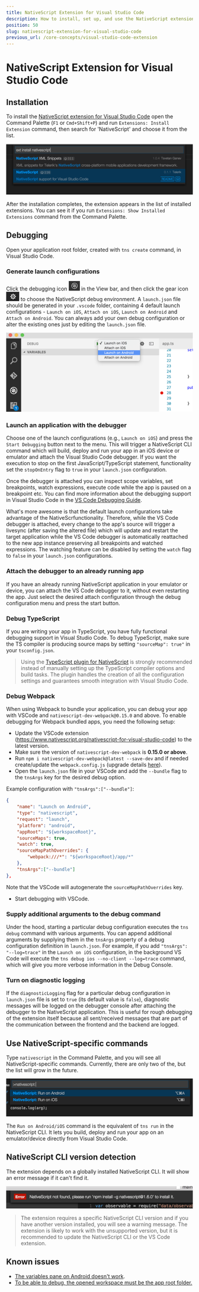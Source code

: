 ```yaml
---
title: NativeScript Extension for Visual Studio Code
description: How to install, set up, and use the NativeScript extension for Visual Studio Code.
position: 50
slug: nativescript-extension-for-visual-studio-code
previous_url: /core-concepts/visual-studio-code-extension
---
```


# NativeScript Extension for Visual Studio Code

## Installation

To install the [NativeScript extension for Visual Studio Code](https://marketplace.visualstudio.com/items?itemName=Telerik.nativescript) open the Command Palette (`F1` or `Cmd+Shift+P`) and run `Extensions: Install Extension` command, then search for 'NativeScript' and choose it from the list.

![Installing the NativeScript extension for Visual Studio Code](../img/visual-studio-code-extension/install.png)

After the installation completes, the extension appears in the list of installed extensions. You can see it if you run `Extensions: Show Installed Extensions` command from the Command Palette.

## Debugging

Open your application root folder, created with `tns create` command, in Visual Studio Code.

### Generate launch configurations

Click the debugging icon ![VS Code debug panel](../img/visual-studio-code-extension/debug-panel.png) in the View bar, and then click the gear icon ![gear icon](../img/visual-studio-code-extension/gear-icon.png) to choose the NativeScript debug environment. A `launch.json` file should be generated in your `.vscode` folder, containing 4 default launch configurations - `Launch on iOS`, `Attach on iOS`, `Launch on Android` and `Attach on Android`. You can always add your own debug configuration or alter the existing ones just by editing the `launch.json` file.

![Default NativeScript debug configurations in Visual Studio Code](../img/visual-studio-code-extension/configurations-menu.png)

### Launch an application with the debugger

Choose one of the launch configurations (e.g., `Launch on iOS`) and press the `Start Debugging` button next to the menu. This will trigger a NativeScript CLI command which will build, deploy and run your app in an iOS device or emulator and attach the Visual Studio Code debugger. If you want the execution to stop on the first JavaScript/TypeScript statement, functionality set the `stopOnEntry` flag to `true` in  your `launch.json` configuration.

Once the debugger is attached you can inspect scope variables, set breakpoints, watch expressions, execute code while the app is paused on a breakpoint etc. You can find more information about the debugging support in Visual Studio Code in the [VS Code Debugging Guide](https://code.visualstudio.com/docs/editor/debugging).

What's more awesome is that the default launch configurations take advantage of the NativeScrfunctionality. Therefore, while the VS Code debugger is attached, every change to the app's source will trigger a livesync (after saving the altered file) which will update and restart the target application while the VS Code debugger is automatically reattached to the new app instance preserving all breakpoints and watched expressions. The watching feature can be disabled by setting the `watch` flag to `false` in your `launch.json` configurations.

### Attach the debugger to an already running app

If you have an already running NativeScript application in your emulator or device, you can attach the VS Code debugger to it, without even restarting the app. Just select the desired attach configuration through the debug configuration menu and press the start button.

### Debug TypeScript

If you are writing your app in TypeScript, you have fully functional debugging support in Visual Studio Code. To debug TypeScript, make sure the TS compiler is producing source maps by setting `"sourceMap": true"` in your `tsconfig.json`.

> Using the [TypeScript plugin for NativeScript](https://github.com/NativeScript/nativescript-dev-typescript) is strongly recommended instead of manually setting up the TypeScript compiler options and build tasks. The plugin handles the creation of all the configuration settings and guarantees smooth integration with Visual Studio Code.

### Debug Webpack

When using Webpack to bundle your application, you can debug your app with VSCode and `nativescript-dev-webpack@0.15.0` and above. To enable debugging for Webpack bundled apps, you need the following setup:

 - Update the VSCode extension (https://www.nativescript.org/nativescript-for-visual-studio-code) to the latest version.
 - Make sure the version of `nativescript-dev-webpack` is **0.15.0 or above**.
 - Run `npm i nativescript-dev-webpack@latest --save-dev` and if needed create/update the `webpack.config.js` (upgrade details [here](../releases/upgrade-instructions.md)). 
 - Open the `launch.json` file in your VSCode and add the `--bundle` flag to the `tnsArgs` key for the desired debug option.

Example configuration with `"tnsArgs":["--bundle"]`:
```JSON
{
    "name": "Launch on Android",
    "type": "nativescript",
    "request": "launch",
    "platform": "android",
    "appRoot": "${workspaceRoot}",
    "sourceMaps": true,
    "watch": true,
    "sourceMapPathOverrides": {
        "webpack:///*": "${workspaceRoot}/app/*"
    },
    "tnsArgs":["--bundle"]
},
```
Note that the VSCode will autogenerate the `sourceMapPathOverrides` key.

 - Start debugging with VSCode.

### Supply additional arguments to the debug command

Under the hood, starting a particular debug configuration executes the `tns debug` command with various arguments. You can append additional arguments by supplying them in the `tnsArgs` property of a debug configuration definition in `launch.json`. For example, if you add `"tnsArgs": "--log=trace"` in the `Launch on iOS` configuration, in the background VS Code will execute the `tns debug ios --no-client --log=trace` command, which will give you more verbose information in the Debug Console.

### Turn on diagnostic logging

If the `diagnosticLogging` flag for a particular debug configuration in `launch.json` file is set to `true` (its default value is `false`), diagnostic messages will be logged on the debugger console after attaching the debugger to the NativeScript application. This is useful for rough debugging of the extension itself because all sent/received messages that are part of the communication between the frontend and the backend are logged.

## Use NativeScript-specific commands

Type `nativescript` in the Command Palette, and you will see all NativeScript-specific commands. Currently,  there are only two of the, but the list will grow in the future.

![NativeScript commands](../img/visual-studio-code-extension/nativescript-commands.png)

The `Run on Android/iOS` command is the equivalent of `tns run` in the NativeScript CLI. It lets you build, deploy and run your app on an emulator/device directly from Visual Studio Code.

## NativeScript CLI version detection

The extension depends on a globally installed NativeScript CLI. It will show an error message if it can't find it.

![NativeScript not found](../img/visual-studio-code-extension/nativescript-not-found-error-message.png)

> The extension requires a specific NativeScript CLI version and if you have another version installed, you will see a warning message. The extension is likely to work with the unsupported version, but it is recommended to update the NativeScript CLI or the VS Code extension.

## Known issues
 * [The variables pane on Android doesn't work](https://github.com/NativeScript/nativescript-vscode-extension/issues/21).
 * [To be able to debug, the opened workspace must be the app root folder.](https://github.com/NativeScript/nativescript-vscode-extension/issues/104)

